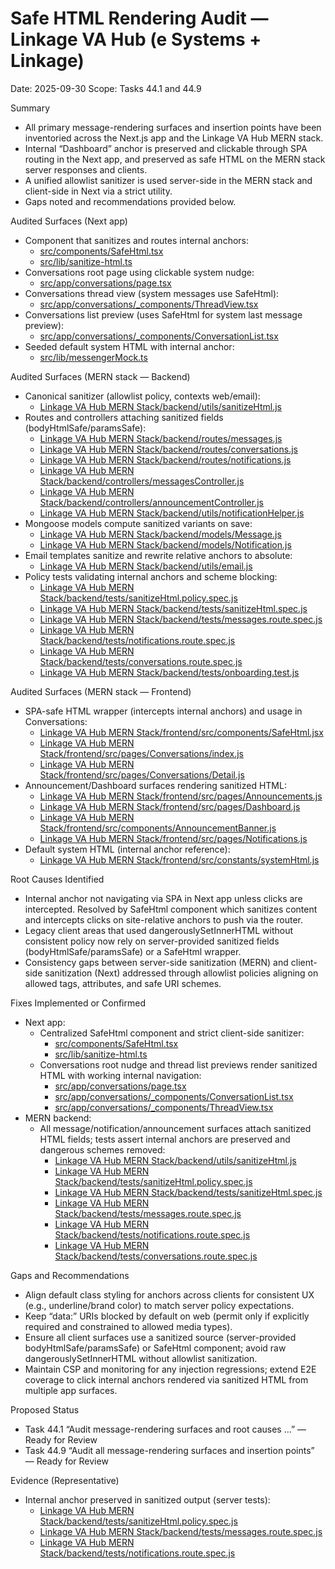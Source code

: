 # Safe HTML Rendering Audit — Linkage VA Hub (e Systems + Linkage)
Date: 2025-09-30
Scope: Tasks 44.1 and 44.9

Summary
- All primary message-rendering surfaces and insertion points have been inventoried across the Next.js app and the Linkage VA Hub MERN stack.
- Internal “Dashboard” anchor is preserved and clickable through SPA routing in the Next app, and preserved as safe HTML on the MERN stack server responses and clients.
- A unified allowlist sanitizer is used server-side in the MERN stack and client-side in Next via a strict utility.
- Gaps noted and recommendations provided below.

Audited Surfaces (Next app)
- Component that sanitizes and routes internal anchors:
  - [src/components/SafeHtml.tsx](../../../src/components/SafeHtml.tsx)
  - [src/lib/sanitize-html.ts](../../../src/lib/sanitize-html.ts)
- Conversations root page using clickable system nudge:
  - [src/app/conversations/page.tsx](../../../src/app/conversations/page.tsx)
- Conversations thread view (system messages use SafeHtml):
  - [src/app/conversations/_components/ThreadView.tsx](../../../src/app/conversations/_components/ThreadView.tsx)
- Conversations list preview (uses SafeHtml for system last message preview):
  - [src/app/conversations/_components/ConversationList.tsx](../../../src/app/conversations/_components/ConversationList.tsx)
- Seeded default system HTML with internal anchor:
  - [src/lib/messengerMock.ts](../../../src/lib/messengerMock.ts)

Audited Surfaces (MERN stack — Backend)
- Canonical sanitizer (allowlist policy, contexts web/email):
  - [Linkage VA Hub MERN Stack/backend/utils/sanitizeHtml.js](../../backend/utils/sanitizeHtml.js)
- Routes and controllers attaching sanitized fields (bodyHtmlSafe/paramsSafe):
  - [Linkage VA Hub MERN Stack/backend/routes/messages.js](../../backend/routes/messages.js)
  - [Linkage VA Hub MERN Stack/backend/routes/conversations.js](../../backend/routes/conversations.js)
  - [Linkage VA Hub MERN Stack/backend/routes/notifications.js](../../backend/routes/notifications.js)
  - [Linkage VA Hub MERN Stack/backend/controllers/messagesController.js](../../backend/controllers/messagesController.js)
  - [Linkage VA Hub MERN Stack/backend/controllers/announcementController.js](../../backend/controllers/announcementController.js)
  - [Linkage VA Hub MERN Stack/backend/utils/notificationHelper.js](../../backend/utils/notificationHelper.js)
- Mongoose models compute sanitized variants on save:
  - [Linkage VA Hub MERN Stack/backend/models/Message.js](../../backend/models/Message.js)
  - [Linkage VA Hub MERN Stack/backend/models/Notification.js](../../backend/models/Notification.js)
- Email templates sanitize and rewrite relative anchors to absolute:
  - [Linkage VA Hub MERN Stack/backend/utils/email.js](../../backend/utils/email.js)
- Policy tests validating internal anchors and scheme blocking:
  - [Linkage VA Hub MERN Stack/backend/tests/sanitizeHtml.policy.spec.js](../../backend/tests/sanitizeHtml.policy.spec.js)
  - [Linkage VA Hub MERN Stack/backend/tests/sanitizeHtml.spec.js](../../backend/tests/sanitizeHtml.spec.js)
  - [Linkage VA Hub MERN Stack/backend/tests/messages.route.spec.js](../../backend/tests/messages.route.spec.js)
  - [Linkage VA Hub MERN Stack/backend/tests/notifications.route.spec.js](../../backend/tests/notifications.route.spec.js)
  - [Linkage VA Hub MERN Stack/backend/tests/conversations.route.spec.js](../../backend/tests/conversations.route.spec.js)
  - [Linkage VA Hub MERN Stack/backend/tests/onboarding.test.js](../../backend/tests/onboarding.test.js)

Audited Surfaces (MERN stack — Frontend)
- SPA-safe HTML wrapper (intercepts internal anchors) and usage in Conversations:
  - [Linkage VA Hub MERN Stack/frontend/src/components/SafeHtml.jsx](../../frontend/src/components/SafeHtml.jsx)
  - [Linkage VA Hub MERN Stack/frontend/src/pages/Conversations/index.js](../../frontend/src/pages/Conversations/index.js)
  - [Linkage VA Hub MERN Stack/frontend/src/pages/Conversations/Detail.js](../../frontend/src/pages/Conversations/Detail.js)
- Announcement/Dashboard surfaces rendering sanitized HTML:
  - [Linkage VA Hub MERN Stack/frontend/src/pages/Announcements.js](../../frontend/src/pages/Announcements.js)
  - [Linkage VA Hub MERN Stack/frontend/src/pages/Dashboard.js](../../frontend/src/pages/Dashboard.js)
  - [Linkage VA Hub MERN Stack/frontend/src/components/AnnouncementBanner.js](../../frontend/src/components/AnnouncementBanner.js)
  - [Linkage VA Hub MERN Stack/frontend/src/pages/Notifications.js](../../frontend/src/pages/Notifications.js)
- Default system HTML (internal anchor reference):
  - [Linkage VA Hub MERN Stack/frontend/src/constants/systemHtml.js](../../frontend/src/constants/systemHtml.js)

Root Causes Identified
- Internal anchor not navigating via SPA in Next app unless clicks are intercepted. Resolved by SafeHtml component which sanitizes content and intercepts clicks on site-relative anchors to push via the router.
- Legacy client areas that used dangerouslySetInnerHTML without consistent policy now rely on server-provided sanitized fields (bodyHtmlSafe/paramsSafe) or a SafeHtml wrapper.
- Consistency gaps between server-side sanitization (MERN) and client-side sanitization (Next) addressed through allowlist policies aligning on allowed tags, attributes, and safe URI schemes.

Fixes Implemented or Confirmed
- Next app:
  - Centralized SafeHtml component and strict client-side sanitizer:
    - [src/components/SafeHtml.tsx](../../../src/components/SafeHtml.tsx)
    - [src/lib/sanitize-html.ts](../../../src/lib/sanitize-html.ts)
  - Conversations root nudge and thread list previews render sanitized HTML with working internal navigation:
    - [src/app/conversations/page.tsx](../../../src/app/conversations/page.tsx)
    - [src/app/conversations/_components/ConversationList.tsx](../../../src/app/conversations/_components/ConversationList.tsx)
    - [src/app/conversations/_components/ThreadView.tsx](../../../src/app/conversations/_components/ThreadView.tsx)
- MERN backend:
  - All message/notification/announcement surfaces attach sanitized HTML fields; tests assert internal anchors are preserved and dangerous schemes removed:
    - [Linkage VA Hub MERN Stack/backend/utils/sanitizeHtml.js](../../backend/utils/sanitizeHtml.js)
    - [Linkage VA Hub MERN Stack/backend/tests/sanitizeHtml.policy.spec.js](../../backend/tests/sanitizeHtml.policy.spec.js)
    - [Linkage VA Hub MERN Stack/backend/tests/sanitizeHtml.spec.js](../../backend/tests/sanitizeHtml.spec.js)
    - [Linkage VA Hub MERN Stack/backend/tests/messages.route.spec.js](../../backend/tests/messages.route.spec.js)
    - [Linkage VA Hub MERN Stack/backend/tests/notifications.route.spec.js](../../backend/tests/notifications.route.spec.js)
    - [Linkage VA Hub MERN Stack/backend/tests/conversations.route.spec.js](../../backend/tests/conversations.route.spec.js)

Gaps and Recommendations
- Align default class styling for anchors across clients for consistent UX (e.g., underline/brand color) to match server policy expectations.
- Keep “data:” URIs blocked by default on web (permit only if explicitly required and constrained to allowed media types).
- Ensure all client surfaces use a sanitized source (server-provided bodyHtmlSafe/paramsSafe) or SafeHtml component; avoid raw dangerouslySetInnerHTML without allowlist sanitization.
- Maintain CSP and monitoring for any injection regressions; extend E2E coverage to click internal anchors rendered via sanitized HTML from multiple app surfaces.

Proposed Status
- Task 44.1 “Audit message-rendering surfaces and root causes …” — Ready for Review
- Task 44.9 “Audit all message-rendering surfaces and insertion points” — Ready for Review

Evidence (Representative)
- Internal anchor preserved in sanitized output (server tests):
  - [Linkage VA Hub MERN Stack/backend/tests/sanitizeHtml.policy.spec.js](../../backend/tests/sanitizeHtml.policy.spec.js)
  - [Linkage VA Hub MERN Stack/backend/tests/messages.route.spec.js](../../backend/tests/messages.route.spec.js)
  - [Linkage VA Hub MERN Stack/backend/tests/notifications.route.spec.js](../../backend/tests/notifications.route.spec.js)